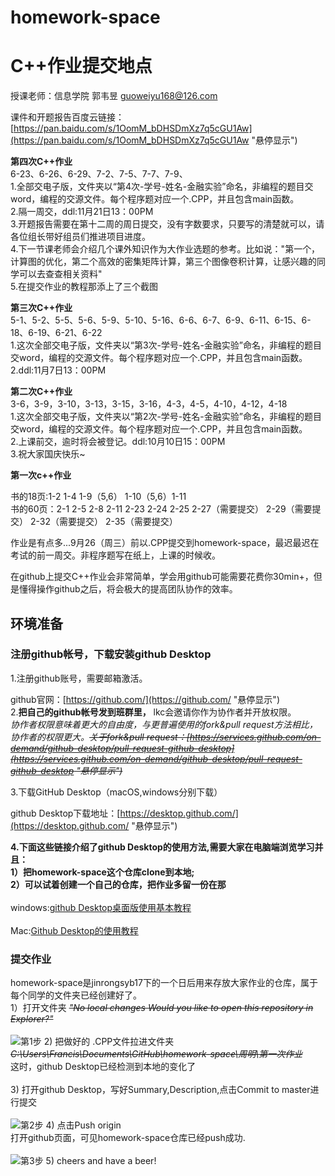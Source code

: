 # homework-space
C++作业提交地点
=======================
授课老师：信息学院 郭韦昱 guoweiyu168@126.com<br>

课件和开题报告百度云链接：[https://pan.baidu.com/s/1OomM_bDHSDmXz7q5cGU1Aw](https://pan.baidu.com/s/1OomM_bDHSDmXz7q5cGU1Aw "悬停显示")<br>


**第四次C++作业**<br>
6-23、6-26、6-29、7-2、7-5、7-7、7-9、<br>
1.全部交电子版，文件夹以“第4次-学号-姓名-金融实验”命名，非编程的题目交word，编程的交源文件。每个程序题对应一个.CPP，并且包含main函数。<br>
2.隔一周交，ddl:11月21日13：00PM<br>
3.开题报告需要在第十二周的周日提交，没有字数要求，只要写的清楚就可以，请各位组长带好组员们推进项目进度。<br>
4.下一节课老师会介绍几个课外知识作为大作业选题的参考。比如说："第一个，计算图的优化，第二个高效的密集矩阵计算，第三个图像卷积计算，让感兴趣的同学可以去查查相关资料"<br>
5.在提交作业的教程那添上了三个截图<br>


**第三次C++作业**<br>
5-1、5-2、5-5、5-6、5-9、5-10、5-16、6-6、6-7、6-9、6-11、6-15、6-18、6-19、6-21、6-22<br>
1.这次全部交电子版，文件夹以“第3次-学号-姓名-金融实验”命名，非编程的题目交word，编程的交源文件。每个程序题对应一个.CPP，并且包含main函数。<br>
2.ddl:11月7日13：00PM<br>

**第二次C++作业**<br>
3-6，3-9，3-10，3-13，3-15，3-16，4-3，4-5，4-10，4-12，4-18<br>
1.这次全部交电子版，文件夹以“第2次-学号-姓名-金融实验”命名，非编程的题目交word，编程的交源文件。每个程序题对应一个.CPP，并且包含main函数。<br>
2.上课前交，逾时将会被登记。ddl:10月10日15：00PM<br>
3.祝大家国庆快乐~<br>

**第一次c++作业**

书的18页:1-2  1-4  1-9（5,6）  1-10（5,6）1-11<br>
书的60页：2-1  2-5  2-8  2-11   2-23  2-24  2-25  2-27（需要提交）  2-29（需要提交）  2-32（需要提交） 2-35（需要提交）

作业是有点多...9月26（周三）前以.CPP提交到homework-space，最迟最迟在考试的前一周交。非程序题写在纸上，上课的时候收。

在github上提交C++作业会非常简单，学会用github可能需要花费你30min+，但是懂得操作github之后，将会极大的提高团队协作的效率。<br>


## 环境准备

### **注册github帐号，下载安装github Desktop** 

1.注册github账号，需要邮箱激活。

github官网：[https://github.com/](https://github.com/ "悬停显示") 
<br>
2.**把自己的github帐号发到班群里，** lkc会邀请你作为协作者并开放权限。<br>
*协作者权限意味着更大的自由度，与更普遍使用的fork&pull request方法相比，协作者的权限更大。~~关于fork&pull request：[https://services.github.com/on-demand/github-desktop/pull-request-github-desktop](https://services.github.com/on-demand/github-desktop/pull-request-github-desktop "悬停显示")~~*

3.下载GitHub Desktop（macOS,windows分别下载）

github Desktop下载地址：[https://desktop.github.com/](https://desktop.github.com/ "悬停显示")

**4.下面这些链接介绍了github Desktop的使用方法,需要大家在电脑端浏览学习并且：<br>
1）把homework-space这个仓库clone到本地;<br>
2）可以试着创建一个自己的仓库，把作业多留一份在那<br>**
<br>
windows:[github Desktop桌面版使用基本教程](https://www.jianshu.com/p/1e45b93bd593) <br>
<br>
Mac:[Github Desktop的使用教程](https://www.jianshu.com/p/6063974849db?_u_u_u=0.9533256715377905)<br>


### 提交作业

homework-space是jinrongsyb17下的一个日后用来存放大家作业的仓库，属于每个同学的文件夹已经创建好了。<br>
1）打开文件夹 ~~*"No local changes   Would you like to open this repository in Explorer?"*~~<br>
<br>
![第1步](https://github.com/jinrongsyb17/homework-space/blob/master/%E7%AC%AC1%E6%AD%A5.png)
2) 把做好的 .CPP文件拉进文件夹  ~~*C:\Users\Francis\Documents\GitHub\homework-space\周明\第一次作业*~~ <br>
   这时，github Desktop已经检测到本地的变化了<br>
   <br>
3) 打开github Desktop，写好Summary,Description,点击Commit to master进行提交<br>
<br>
![第2步](https://github.com/jinrongsyb17/homework-space/blob/master/%E7%AC%AC2%E6%AD%A5.png)
4) 点击Push origin<br>
   打开github页面，可见homework-space仓库已经push成功.<br>
   <br>
![第3步](https://github.com/jinrongsyb17/homework-space/blob/master/%E7%AC%AC3%E6%AD%A5.png)
5) cheers and have a beer!<br>
